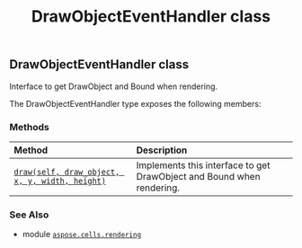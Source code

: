 ﻿---
title: DrawObjectEventHandler class
second_title: Aspose.Cells for Python via .NET API References
description: 
type: docs
weight: 20
url: /aspose.cells.rendering/drawobjecteventhandler/
is_root: false
---

## DrawObjectEventHandler class

Interface to get DrawObject and Bound when rendering.



The DrawObjectEventHandler type exposes the following members:

### Methods
| Method | Description |
| :- | :- |
| [`draw(self, draw_object, x, y, width, height)`](/cells/python-net/aspose.cells.rendering/drawobjecteventhandler/draw/#aspose.cells.rendering.drawobject-float-float-float-float) | Implements this interface to get DrawObject and Bound when rendering. |



### See Also
* module [`aspose.cells.rendering`](..)
